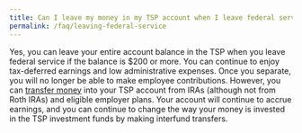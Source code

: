```yaml
---
title: Can I leave my money in my TSP account when I leave federal service?
permalink: /faq/leaving-federal-service
---
```


Yes, you can leave your entire account balance in the TSP when you leave federal service if the balance is $200 or more.  You can continue to enjoy tax-deferred earnings and low administrative expenses. Once you separate, you will no longer be able to make employee contributions. However, you can [transfer money](/account-basics/move-money-into-tsp/) into your TSP account from IRAs (although not from Roth IRAs) and eligible employer plans. Your account will continue to accrue earnings, and you can continue to change the way your money is invested in the TSP investment funds by making <span data-term="Interfund Transfer (IFT)" class="js-glossary-toggle term term-end" title="Click to define" tabindex="0">interfund transfers</span>.
